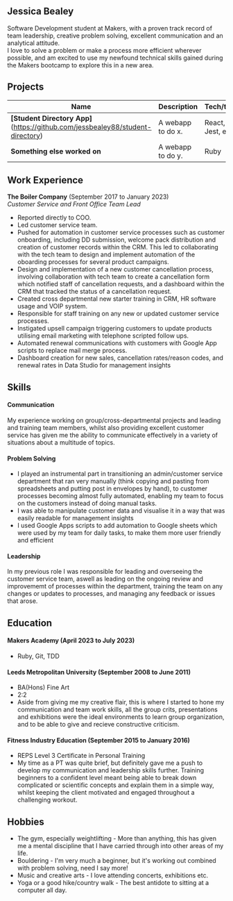 ## Jessica Bealey

Software Development student at Makers, with a proven track record of team leadership, creative problem solving, excellent communication and an analytical attitude.  
I love to solve a problem or make a process more efficient wherever possible, and am excited to use my newfound technical skills gained during the Makers bootcamp to explore this in a new area.

## Projects

| Name                         | Description       | Tech/tools        |
| ---------------------------- | ----------------- | ----------------- |
| **[Student Directory App]**(https://github.com/jessbealey88/student-directory)         | A webapp to do x. | React, Jest, etc. |
| **Something else worked on** | A webapp to do y. | Ruby              |

## Work Experience

**The Boiler Company** (September 2017 to January 2023)  
_Customer Service and Front Office Team Lead_

- Reported directly to COO.  
- Led customer service team. 
- Pushed for automation in customer service processes such as customer onboarding, including DD submission, welcome pack distribution and creation of customer records within the CRM. This led to collaborating with the tech team to design and implement automation of the oboarding processes for several product campaigns.
- Design and implementation of a new customer cancellation process, involving collaboration with tech team to create a cancellation form which notified staff of cancellation requests, and a dashboard within the CRM that tracked the status of a cancellation request.
- Created cross departmental new starter training in CRM, HR software usage and VOIP system.
- Responsible for staff training on any new or updated customer service processes.   
- Instigated upsell campaign triggering customers to update products utilising email marketing with telephone scripted follow ups.
- Automated renewal communications with customers with Google App scripts to replace mail merge process.  
- Dashboard creation for new sales, cancellation rates/reason codes, and renewal rates in Data Studio for management insights




## Skills

#### Communication
My experience working on group/cross-departmental projects and leading and training team members, whilst also providing excellent customer service has given me the ability to communicate effectively in a variety of situations about a multitude of topics. 

#### Problem Solving

- I played an instrumental part in transitioning an admin/customer service department that ran very manually (think copying and pasting from spreadsheets and putting post in envelopes by hand), to customer processes becoming almost fully automated, enabling my team to focus on the customers instead of doing manual tasks.
- I was able to manipulate customer data and visualise it in a way that was easily readable for management insights
- I used Google Apps scripts to add automation to Google sheets which were used by my team for daily tasks, to make them more user friendly and efficient

#### Leadership
In my previous role I was responsible for leading and overseeing the customer service team, aswell as leading on the ongoing review and improvememt of processes within the department, training the team on any changes or updates to processes, and managing any feedback or issues that arose.


## Education

#### Makers Academy (April 2023 to July 2023)
- Ruby, Git, TDD

#### Leeds Metropolitan University (September 2008 to June 2011)

- BA(Hons) Fine Art
- 2:2
- Aside from giving me my creative flair, this is where I started to hone my communication and team work skills, all the group crits, presentations and exhibitions were the ideal environments to learn group organization, and to be able to give and recieve constructive criticism. 

#### Fitness Industry Education (September 2015 to January 2016)

- REPS Level 3 Certificate in Personal Training
- My time as a PT was quite brief, but definitely gave me a push to develop my communication and leadership skills further. Training beginners to a confident level meant being able to break down complicated or scientific concepts and explain them in a simple way, whilst keeping the client motivated and engaged throughout a challenging workout.

## Hobbies

- The gym, especially weightlifting - More than anything, this has given me a mental discipline that I have carried through into other areas of my life.
- Bouldering - I'm very much a beginner, but it's working out combined with problem solving, need I say more!
- Music and creative arts - I love attending concerts, exhibitions etc.
- Yoga or a good hike/country walk - The best antidote to sitting at a computer all day.
